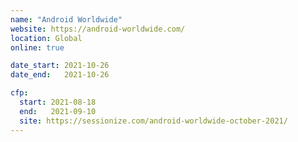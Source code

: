 ```yaml
---
name: "Android Worldwide"
website: https://android-worldwide.com/
location: Global
online: true

date_start: 2021-10-26
date_end:   2021-10-26

cfp:
  start: 2021-08-18
  end:   2021-09-10
  site: https://sessionize.com/android-worldwide-october-2021/
---
```

